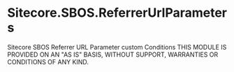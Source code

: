 # Sitecore.SBOS.ReferrerUrlParameters
Sitecore SBOS Referrer URL Parameter custom Conditions
THIS MODULE IS PROVIDED ON AN "AS IS" BASIS, WITHOUT SUPPORT, WARRANTIES OR CONDITIONS OF ANY KIND.
